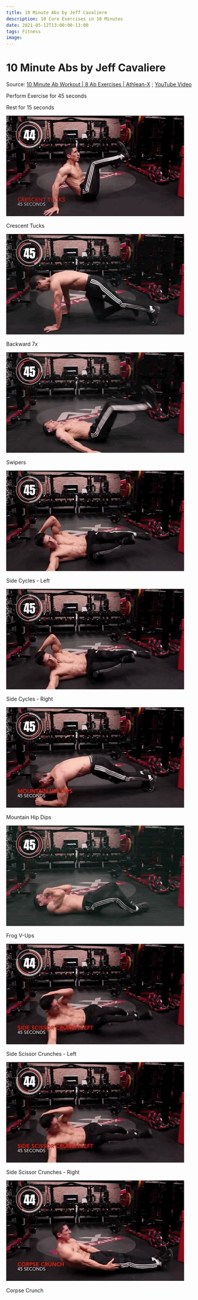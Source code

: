 ```yaml
---
title: 10 Minute Abs by Jeff Cavaliere
description: 10 Core Exercises in 10 Minutes
date: 2021-05-12T13:00:00-13:00
tags: Fitness
image: 
---
```


# 10 Minute Abs by Jeff Cavaliere

Source: [10 Minute Ab Workout | 8 Ab Exercises | Athlean-X](https://athleanx.com/articles/abs-for-men/10-minute-ab-workout) ; [YouTube Video](https://www.youtube.com/embed/i27K2ry9jEo)

Perform Exercise for 45 seconds

Rest for 15 seconds

![Crescent Tucks](/resources/1.crescent-tucks.gif)

Crescent Tucks

![Backward 7s](/resources/2.backward-7s.gif)

Backward 7x

![Swipers](/resources/3.swipers.gif)

Swipers

![Side Cycles](/resources/4.side-cycles.gif)

Side Cycles - Left

![Side Cycles](/resources/4.side-cycles.gif)

Side Cycles - Right

![Mountain Hip Dips](/resources/5.mountain-hip-dips.gif)

Mountain Hip Dips

![Frog V-Ups](/resources/6.frog-v-ups.gif)

Frog V-Ups

![Side Scissor Crunches](/resources/7.side-scissor-crunch.gif)

Side Scissor Crunches - Left

![Side Scissor Crunches](/resources/7.side-scissor-crunch.gif)

Side Scissor Crunches - Right

![Corpse Crunch](/resources/8.corpse-crunch.gif)

Corpse Crunch